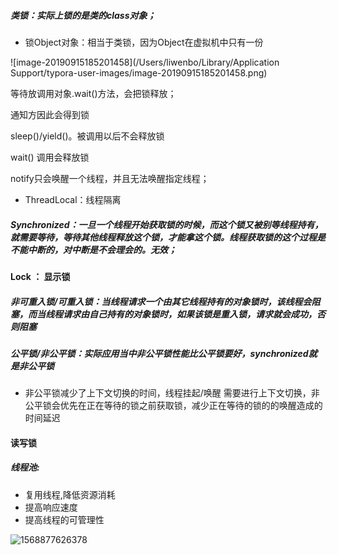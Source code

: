##### 类锁：实际上锁的是类的class对象； 

- 锁Object对象：相当于类锁，因为Object在虚拟机中只有一份


![image-20190915185201458](/Users/liwenbo/Library/Application Support/typora-user-images/image-20190915185201458.png)

等待放调用对象.wait()方法，会把锁释放；

通知方因此会得到锁

sleep()/yield()。被调用以后不会释放锁

wait()  调用会释放锁

notify只会唤醒一个线程，并且无法唤醒指定线程；

- ThreadLocal：线程隔离

##### Synchronized：一旦一个线程开始获取锁的时候，而这个锁又被别等线程持有，就需要等待，等待其他线程释放这个锁，才能拿这个锁。线程获取锁的这个过程是不能中断的，对中断是不会理会的。无效；

####  Lock ： 显示锁

##### 非可重入锁/可重入锁：当线程请求一个由其它线程持有的对象锁时，该线程会阻塞，而当线程请求由自己持有的对象锁时，如果该锁是重入锁，请求就会成功，否则阻塞

##### 公平锁/非公平锁：实际应用当中非公平锁性能比公平锁要好，synchronized就是非公平锁

- 非公平锁减少了上下文切换的时间，线程挂起/唤醒 需要进行上下文切换，非公平锁会优先在正在等待的锁之前获取锁，减少正在等待的锁的的唤醒造成的时间延迟

#### 读写锁

##### 线程池:

- 复用线程,降低资源消耗
- 提高响应速度
- 提高线程的可管理性

![1568877626378](C:\Users\PC\AppData\Roaming\Typora\typora-user-images\1568877626378.png)